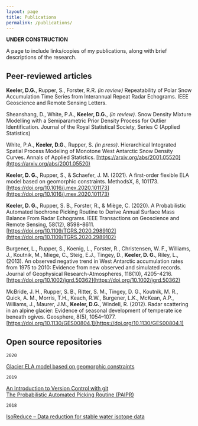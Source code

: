 ```yaml
---
layout: page
title: Publications
permalink: /publications/
---
```


**UNDER CONSTRUCTION**

A page to include links/copies of my publications, along with brief descriptions of the research.

## Peer-reviewed articles

**Keeler, D.G.**, Rupper, S., Forster, R.R. *(in review)* Repeatability of Polar Snow Accumulation Time Series from Interannual Repeat Radar Echograms. IEEE Geoscience and Remote Sensing Letters.

Sheanshang, D., White, P.A., **Keeler, D.G.**, *(in review)*. Snow Density Mixture Modelling with a Semiparametric Prior Density Process for Outlier Identification. Journal of the Royal Statistical Society, Series C (Applied Statistics)

White, P.A., **Keeler, D.G.**, Rupper, S. *(in press)*. Hierarchical Integrated Spatial Process Modeling of Monotone West Antarctic Snow Density Curves. Annals of Applied Statistics. [https://arxiv.org/abs/2001.05520](https://arxiv.org/abs/2001.05520)

**Keeler, D. G.**, Rupper, S., & Schaefer, J. M. (2021). A first-order flexible ELA model based on geomorphic constraints. MethodsX, 8, 101173. [https://doi.org/10.1016/j.mex.2020.101173](https://doi.org/10.1016/j.mex.2020.101173)

**Keeler, D. G.**, Rupper, S. B., Forster, R., & Miège, C. (2020). A Probabilistic Automated Isochrone Picking Routine to Derive Annual Surface Mass Balance From Radar Echograms. IEEE Transactions on Geoscience and Remote Sensing, 58(12), 8598–8611. [https://doi.org/10.1109/TGRS.2020.2989102](https://doi.org/10.1109/TGRS.2020.2989102)

Burgener, L., Rupper, S., Koenig, L., Forster, R., Christensen, W. F., Williams, J., Koutnik, M., Miege, C., Steig, E.J., Tingey, D., **Keeler, D. G.**, Riley, L., (2013). An observed negative trend in West Antarctic accumulation rates from 1975 to 2010: Evidence from new observed and simulated records. Journal of Geophysical Research-Atmospheres, 118(10), 4205–4216. [https://doi.org/10.1002/jgrd.50362](https://doi.org/10.1002/jgrd.50362)

McBride, J. H., Rupper, S. B., Ritter, S. M., Tingey, D. G., Koutnik, M. R., Quick, A. M., Morris, T.H., Keach, R.W., Burgener, L.K., McKean, A.P., Williams, J., Maurer, J.M., **Keeler, D.G.**, Windell, R. (2012). Radar scattering in an alpine glacier: Evidence of seasonal development of temperate ice beneath ogives. Geosphere, 8(5), 1054–1077. [https://doi.org/10.1130/GES00804.1](https://doi.org/10.1130/GES00804.1)

## Open source repositories

`2020`

[Glacier ELA model based on geomorphic constraints](https://github.com/durbank/ELA-model)

`2019`

[An Introduction to Version Control with git](https://github.com/UofU-Cryosphere/git-intro) \
[The Probabilistic Automated Picking Routine (PAIPR)](https://github.com/durbank/PAIPR)

`2018`

[IsoReduce – Data reduction for stable water isotope data](https://github.com/UofU-Cryosphere/IsoReduce)
